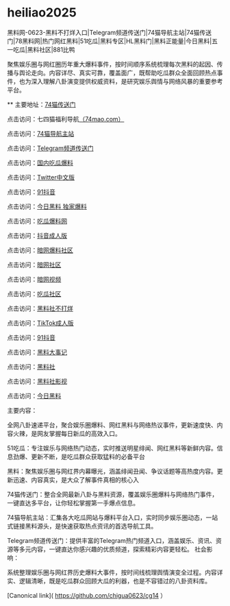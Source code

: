 # heiliao2025
黑料网-0623-黑料不打烊入口|Telegram频道传送门|74猫导航主站|74猫传送门|78黑料网|热门网红黑料|51吃瓜|黑料专区|HL黑料门|黑料正能量|今日黑料|五一吃瓜|黑料社区|881比鸭

聚焦娱乐圈与网红圈历年重大爆料事件，按时间顺序系统梳理每次黑料的起因、传播与舆论走向。内容详尽、真实可靠，覆盖面广，既帮助吃瓜群众全面回顾热点事件，也为深入理解八卦演变提供权威资料，是研究娱乐舆情与网络风暴的重要参考平台。

** 主要地址：<a href="https://74mao.com/">74猫传送门</a>

点击访问：七四猫福利导航<a href="https://74mao.com/">（74mao.com）</a>

点击访问：<a href="https://74mao.com/">74猫导航主站</a>

点击访问：<a href="https://74mao.com/">Telegram频道传送门</a>

点击访问：<a href="https://hl426.pages.dev/">国内吃瓜爆料</a>

点击访问：<a href="https://cg90-22.pages.dev/">Twitter中文版</a>

点击访问：<a href="https://dy7-08.pages.dev/">91抖音</a>

点击访问：<a href="https://hl453.pages.dev/">今日黑料 独家爆料</a>

点击访问：<a href="https://cg09-01.pages.dev/">吃瓜爆料网</a>

点击访问：<a href="https://dy1-06.pages.dev/">抖音成人版</a>

点击访问：<a href="https://aw3-05.pages.dev/">暗网爆料社区</a>

点击访问：<a href="https://aw2-06.pages.dev/">暗网社区</a>

点击访问：<a href="https://aw8-07.pages.dev/">暗网视频</a>

点击访问：<a href="https://cg863.pages.dev/">吃瓜社区</a>

点击访问：<a href="https://cg47-01.pages.dev/">黑料社不打烊</a>

点击访问：<a href="https://cg69.pages.dev/">TikTok成人版</a>

点击访问：<a href="https://dy7-06.pages.dev/">91抖音</a>

点击访问：<a href="https://hl429.pages.dev/">黑料大事记</a>

点击访问：<a href="https://hl445.pages.dev/">黑料社</a>

点击访问：<a href="https://hls-23.pages.dev/">黑料社影视</a>

点击访问：<a href="https://91chiguazhongxin.pages.dev/">今日黑料</a>

主要内容：

全网八卦速递平台，聚合娱乐圈爆料、网红黑料与网络热议事件，更新速度快、内容火辣，是网友掌握每日新瓜的高效入口。

51吃瓜：专注娱乐与网络热门动态，实时推送明星绯闻、网红黑料等新鲜内容。信息劲爆、更新不断，是吃瓜群众获取猛料的必备平台

黑料：聚焦娱乐圈与网红界内幕曝光，涵盖绯闻丑闻、争议话题等高热度内容。更新迅速、内容真实，是大众了解事件真相的核心入

74猫传送门：整合全网最新八卦与黑料资源，覆盖娱乐圈爆料与网络热门事件，一键直达多平台，让你轻松掌握第一手爆点信息。

74猫导航主站：汇集各大吃瓜网站与爆料平台入口，实时同步娱乐圈动态，一站式链接黑料源头，是快速获取热点资讯的首选导航工具。

Telegram频道传送门：提供丰富的Telegram热门频道入口，涵盖娱乐、资讯、资源等多元内容，一键直达你感兴趣的优质频道，探索精彩内容更轻松。
社会影响：

系统整理娱乐圈与网红界历史爆料大事件，按时间线梳理舆情演变全过程。内容详实、逻辑清晰，既是吃瓜群众回顾大瓜的利器，也是不容错过的八卦资料库。

[Canonical link]( https://github.com/chigua0623/cg14 ）
